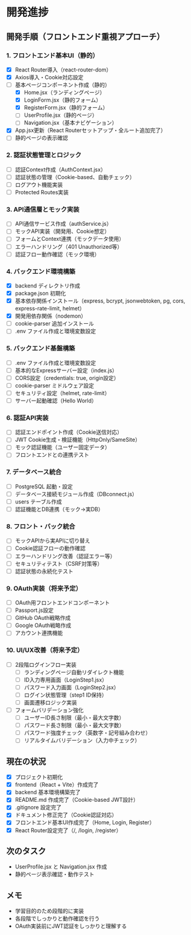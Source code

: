 # 開発進捗

## 開発手順（フロントエンド重視アプローチ）

### 1. フロントエンド基本UI（静的）
- [x] React Router導入（react-router-dom）
- [x] Axios導入・Cookie対応設定
- [ ] 基本ページコンポーネント作成（静的）
  - [x] Home.jsx（ランディングページ）
  - [x] LoginForm.jsx（静的フォーム）
  - [x] RegisterForm.jsx（静的フォーム）
  - [ ] UserProfile.jsx（静的ページ）
  - [ ] Navigation.jsx（基本ナビゲーション）
- [x] App.jsx更新（React Routerセットアップ・全ルート追加完了）
- [ ] 静的ページの表示確認

### 2. 認証状態管理とロジック
- [ ] 認証Context作成（AuthContext.jsx）
- [ ] 認証状態の管理（Cookie-based、自動チェック）
- [ ] ログアウト機能実装
- [ ] Protected Routes実装

### 3. API通信層とモック実装
- [ ] API通信サービス作成（authService.js）
- [ ] モックAPI実装（開発用、Cookie想定）
- [ ] フォームとContext連携（モックデータ使用）
- [ ] エラーハンドリング（401 Unauthorized等）
- [ ] 認証フロー動作確認（モック環境）

### 4. バックエンド環境構築
- [x] backend ディレクトリ作成
- [x] package.json 初期化
- [x] 基本依存関係インストール（express, bcrypt, jsonwebtoken, pg, cors, express-rate-limit, helmet）
- [x] 開発用依存関係（nodemon）
- [ ] cookie-parser 追加インストール
- [ ] .env ファイル作成と環境変数設定

### 5. バックエンド基盤構築
- [ ] .env ファイル作成と環境変数設定
- [ ] 基本的なExpressサーバー設定（index.js）
- [ ] CORS設定（credentials: true, origin設定）
- [ ] cookie-parser ミドルウェア設定
- [ ] セキュリティ設定（helmet, rate-limit）
- [ ] サーバー起動確認（Hello World）

### 6. 認証API実装
- [ ] 認証エンドポイント作成（Cookie送信対応）
- [ ] JWT Cookie生成・検証機能（HttpOnly/SameSite）
- [ ] モック認証機能（ユーザー固定データ）
- [ ] フロントエンドとの連携テスト

### 7. データベース統合
- [ ] PostgreSQL 起動・設定
- [ ] データベース接続モジュール作成（DBconnect.js）
- [ ] users テーブル作成
- [ ] 認証機能とDB連携（モック→実DB）

### 8. フロント・バック統合
- [ ] モックAPIから実APIに切り替え
- [ ] Cookie認証フローの動作確認
- [ ] エラーハンドリング改善（認証エラー等）
- [ ] セキュリティテスト（CSRF対策等）
- [ ] 認証状態の永続化テスト

### 9. OAuth実装（将来予定）
- [ ] OAuth用フロントエンドコンポーネント
- [ ] Passport.js設定
- [ ] GitHub OAuth戦略作成
- [ ] Google OAuth戦略作成
- [ ] アカウント連携機能

### 10. UI/UX改善（将来予定）
- [ ] 2段階ログインフロー実装
  - [ ] ランディングページ自動リダイレクト機能
  - [ ] ID入力専用画面（LoginStep1.jsx）
  - [ ] パスワード入力画面（LoginStep2.jsx）
  - [ ] ログイン状態管理（step1 ID保持）
  - [ ] 画面遷移ロジック実装
- [ ] フォームバリデーション強化
  - [ ] ユーザーID長さ制限（最小・最大文字数）
  - [ ] パスワード長さ制限（最小・最大文字数）
  - [ ] パスワード強度チェック（英数字・記号組み合わせ）
  - [ ] リアルタイムバリデーション（入力中チェック）

## 現在の状況
- [x] プロジェクト初期化
- [x] frontend（React + Vite）作成完了
- [x] backend 基本環境構築完了
- [x] README.md 作成完了（Cookie-based JWT設計）
- [x] .gitignore 設定完了
- [x] ドキュメント修正完了（Cookie認証対応）
- [x] フロントエンド基本UI作成完了（Home, Login, Register）
- [x] React Router設定完了（/, /login, /register）

## 次のタスク
- UserProfile.jsx と Navigation.jsx 作成
- 静的ページ表示確認・動作テスト

## メモ
- 学習目的のため段階的に実装
- 各段階でしっかりと動作確認を行う
- OAuth実装前にJWT認証をしっかりと理解する